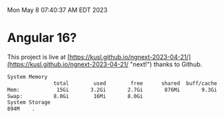 Mon May  8 07:40:37 AM EDT 2023

# Angular 16?


This project is live at [https://kusl.github.io/ngnext-2023-04-21/](https://kusl.github.io/ngnext-2023-04-21/ "next!") thanks to Github.

```bash
System Memory
               total        used        free      shared  buff/cache   available
Mem:            15Gi       3.2Gi       2.7Gi       876Mi       9.3Gi        10Gi
Swap:          8.0Gi        16Mi       8.0Gi
System Storage
894M	.
```
```bash

